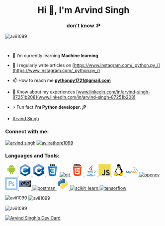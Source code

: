 <h1 align="center">Hi 👋, I'm Arvind Singh</h1>
<h3 align="center">don't know :P</h3>

<p align="left"> <img src="https://komarev.com/ghpvc/?username=avii1099&label=Profile%20views&color=0e75b6&style=flat" alt="avii1099" /> </p>

<p align="left"> <a href="https://twitter.com/" target="blank"><img src="https://img.shields.io/twitter/follow/?logo=twitter&style=for-the-badge" alt="" /></a> </p>

- 🌱 I’m currently learning **Machine learning**

- 📝 I regularly write articles on [https://www.instagram.com/_python.py_/](https://www.instagram.com/_python.py_/)

- 📫 How to reach me **pythonpy1721@gmail.com**

- 📄 Know about my experiences [www.linkedin.com/in/arvind-singh-87251b208](www.linkedin.com/in/arvind-singh-87251b208)

- ⚡ Fun fact **I'm Python developer. ;P**
- <div class="LI-profile-badge"  data-version="v1" data-size="medium" data-locale="en_US" data-type="vertical" data-theme="dark" data-vanity="arvind-singh-87251b208"><a class="LI-simple-link" href='https://in.linkedin.com/in/arvind-singh-87251b208?trk=profile-badge'>Arvind Singh</a></div>

<h3 align="left">Connect with me:</h3>
<p align="left">
<a href="www.linkedin.com/in/arvind-singh-87251b208" target="blank"><img align="center" src="https://cdn.jsdelivr.net/npm/simple-icons@3.0.1/icons/linkedin.svg" alt="arvind singh" height="30" width="40" /></a>
<a href="https://www.hackerrank.com/aviirathore1099" target="blank"><img align="center" src="https://cdn.jsdelivr.net/npm/simple-icons@3.0.1/icons/hackerrank.svg" alt="aviirathore1099" height="30" width="40" /></a>
</p>

<h3 align="left">Languages and Tools:</h3>
<p align="left"> <a href="https://developer.android.com" target="_blank"> <img src="https://raw.githubusercontent.com/devicons/devicon/master/icons/android/android-original-wordmark.svg" alt="android" width="40" height="40"/> </a> <a href="https://www.cprogramming.com/" target="_blank"> <img src="https://raw.githubusercontent.com/devicons/devicon/master/icons/c/c-original.svg" alt="c" width="40" height="40"/> </a> <a href="https://www.w3schools.com/cpp/" target="_blank"> <img src="https://raw.githubusercontent.com/devicons/devicon/master/icons/cplusplus/cplusplus-original.svg" alt="cplusplus" width="40" height="40"/> </a> <a href="https://www.w3schools.com/css/" target="_blank"> <img src="https://raw.githubusercontent.com/devicons/devicon/master/icons/css3/css3-original-wordmark.svg" alt="css3" width="40" height="40"/> </a> <a href="https://git-scm.com/" target="_blank"> <img src="https://www.vectorlogo.zone/logos/git-scm/git-scm-icon.svg" alt="git" width="40" height="40"/> </a> <a href="https://www.w3.org/html/" target="_blank"> <img src="https://raw.githubusercontent.com/devicons/devicon/master/icons/html5/html5-original-wordmark.svg" alt="html5" width="40" height="40"/> </a> <a href="https://www.java.com" target="_blank"> <img src="https://raw.githubusercontent.com/devicons/devicon/master/icons/java/java-original.svg" alt="java" width="40" height="40"/> </a> <a href="https://developer.mozilla.org/en-US/docs/Web/JavaScript" target="_blank"> <img src="https://raw.githubusercontent.com/devicons/devicon/master/icons/javascript/javascript-original.svg" alt="javascript" width="40" height="40"/> </a> <a href="https://www.linux.org/" target="_blank"> <img src="https://raw.githubusercontent.com/devicons/devicon/master/icons/linux/linux-original.svg" alt="linux" width="40" height="40"/> </a> <a href="https://www.mysql.com/" target="_blank"> <img src="https://raw.githubusercontent.com/devicons/devicon/master/icons/mysql/mysql-original-wordmark.svg" alt="mysql" width="40" height="40"/> </a> <a href="https://opencv.org/" target="_blank"> <img src="https://www.vectorlogo.zone/logos/opencv/opencv-icon.svg" alt="opencv" width="40" height="40"/> </a> <a href="https://www.photoshop.com/en" target="_blank"> <img src="https://raw.githubusercontent.com/devicons/devicon/master/icons/photoshop/photoshop-line.svg" alt="photoshop" width="40" height="40"/> </a> <a href="https://www.php.net" target="_blank"> <img src="https://raw.githubusercontent.com/devicons/devicon/master/icons/php/php-original.svg" alt="php" width="40" height="40"/> </a> <a href="https://postman.com" target="_blank"> <img src="https://www.vectorlogo.zone/logos/getpostman/getpostman-icon.svg" alt="postman" width="40" height="40"/> </a> <a href="https://www.python.org" target="_blank"> <img src="https://raw.githubusercontent.com/devicons/devicon/master/icons/python/python-original.svg" alt="python" width="40" height="40"/> </a> <a href="https://scikit-learn.org/" target="_blank"> <img src="https://upload.wikimedia.org/wikipedia/commons/0/05/Scikit_learn_logo_small.svg" alt="scikit_learn" width="40" height="40"/> </a> <a href="https://www.tensorflow.org" target="_blank"> <img src="https://www.vectorlogo.zone/logos/tensorflow/tensorflow-icon.svg" alt="tensorflow" width="40" height="40"/> </a> </p>

<p><img align="left" src="https://github-readme-stats.vercel.app/api/top-langs?username=avii1099&show_icons=true&locale=en&layout=compact" alt="avii1099" /></p>

<p>&nbsp;<img align="center" src="https://github-readme-stats.vercel.app/api?username=avii1099&show_icons=true&locale=en" alt="avii1099" /></p>

<p><img align="center" src="https://github-readme-streak-stats.herokuapp.com/?user=avii1099&" alt="avii1099" /></p>

<a href="https://app.daily.dev/Avii1099"><img src="https://api.daily.dev/devcards/3248ce48acd64117a5f10d4b0f599ab3.png?r=z2j" width="400" alt="Arvind Singh's Dev Card"/></a>
